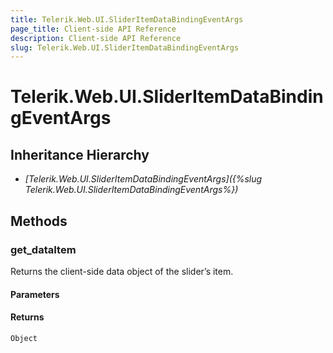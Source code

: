 ```yaml
---
title: Telerik.Web.UI.SliderItemDataBindingEventArgs
page_title: Client-side API Reference
description: Client-side API Reference
slug: Telerik.Web.UI.SliderItemDataBindingEventArgs
---
```


# Telerik.Web.UI.SliderItemDataBindingEventArgs

## Inheritance Hierarchy

* *[Telerik.Web.UI.SliderItemDataBindingEventArgs]({%slug Telerik.Web.UI.SliderItemDataBindingEventArgs%})*

## Methods

###  get_dataItem

Returns the client-side data object of the slider’s item. 

#### Parameters

#### Returns

`Object`